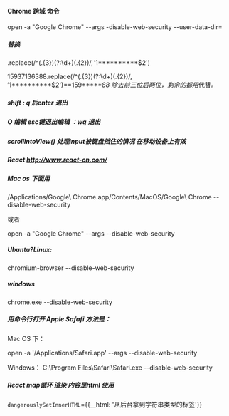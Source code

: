 #### Chrome 跨域 命令

open -a "Google Chrome" --args -disable-web-security --user-data-dir=


##### 替换
.replace(/^(.{3})(?:\d+)(.{2})$/,'$1**********$2')

15937136388.replace(/^(.{3})(?:\d+)(.{2})$/,'$1**********$2')==159******88
除去前三位后两位，剩余的都用*代替。



#####  shift : q         后enter 退出

#####   O 编辑   esc键退出编辑    ：wq 退出



##### scrollIntoView() 处理input被键盘挡住的情况   在移动设备上有效

##### React     http://www.react-cn.com/


##### Mac os 下面用

/Applications/Google\ Chrome.app/Contents/MacOS/Google\ Chrome --disable-web-security

或者

open -a "Google Chrome" --args --disable-web-security


##### Ubuntu?Linux:

chromium-browser --disable-web-security

##### windows
chrome.exe --disable-web-security

##### 用命令行打开 Apple Safafi 方法是：

Mac OS 下：

open -a '/Applications/Safari.app' --args --disable-web-security

Windows：
C:\Program Files\Safari\Safari.exe --disable-web-security


##### React map循环 渲染 内容是html  使用

`dangerouslySetInnerHTML`={{__html: '从后台拿到字符串类型的标签'}}

